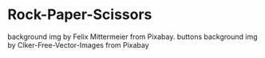 # Rock-Paper-Scissors
background img by Felix Mittermeier from Pixabay.
buttons background img by Clker-Free-Vector-Images from Pixabay